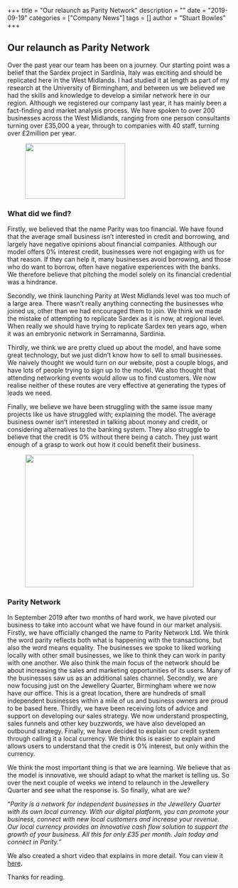 +++
title = "Our relaunch as Parity Network"
description = ""
date = "2019-09-19"
categories = ["Company News"]
tags = []
author = "Stuart Bowles"
+++


## Our relaunch as Parity Network


Over the past year our team has been on a journey. Our starting point was a belief that the Sardex project in Sardinia, Italy was exciting and should be replicated here in the West Midlands. I had studied it at length as part of my research at the University of Birmingham, and between us we believed we had the skills and knowledge to develop a similar network here in our region. Although we registered our company last year, it has mainly been a fact-finding and market analysis process. We have spoken to over 200 businesses across the West Midlands, ranging from one person consultants turning over £35,000 a year, through to companies with 40 staff, turning over £2million per year.

<figure class="wp-block-image is-resized"><img alt="" class="wp-image-4129" height="125" src="https://parity.uk/wp-content/uploads/2019/09/how-parity-works.png" width="225"/></figure>

### What did we find?

Firstly, we believed that the name Parity was too financial. We have found that the average small business isn’t interested in credit and borrowing, and largely have negative opinions about financial companies. Although our model offers 0% interest credit, businesses were not engaging with us for that reason. If they can help it, many businesses avoid borrowing, and those who do want to borrow, often have negative experiences with the banks. We therefore believe that pitching the model solely on its financial credential was a hindrance.

Secondly, we think launching Parity at West Midlands level was too much of a large area. There wasn’t really anything connecting the businesses who joined us, other than we had encouraged them to join. We think we made the mistake of attempting to replicate Sardex as it is now, at regional level. When really we should have trying to replicate Sardex ten years ago, when it was an embryonic network in Serramanna, Sardinia.

Thirdly, we think we are pretty clued up about the model, and have some great technology, but we just didn’t know how to sell to small businesses. We naively thought we would turn on our website, post a couple blogs, and have lots of people trying to sign up to the model. We also thought that attending networking events would allow us to find customers. We now realise neither of these routes are very effective at generating the types of leads we need.

Finally, we believe we have been struggling with the same issue many projects like us have struggled with; explaining the model. The average business owner isn’t interested in talking about money and credit, or considering alternatives to the banking system. They also struggle to believe that the credit is 0% without there being a catch. They just want enough of a grasp to work out how it could benefit their business.

<figure class="wp-block-image is-resized"><img alt="" class="wp-image-4126" height="298" src="https://parity.uk/wp-content/uploads/2019/09/parity-jewellery-quarter.png" width="379"/></figure>

### Parity Network

In September 2019 after two months of hard work, we have pivoted our business to take into account what we have found in our market analysis. Firstly, we have officially changed the name to Parity Network Ltd. We think the word parity reflects both what is happening with the transactions, but also the word means equality. The businesses we spoke to liked working locally with other small businesses, we like to think they can work in parity with one another. We also think the main focus of the network should be about increasing the sales and marketing opportunities of its users. Many of the businesses saw us as an additional sales channel. Secondly, we are now focusing just on the Jewellery Quarter, Birmingham where we now have our office. This is a great location, there are hundreds of small independent businesses within a mile of us and business owners are proud to be based here. Thirdly, we have been receiving lots of advice and support on developing our sales strategy. We now understand prospecting, sales funnels and other key buzzwords, we have also developed an outbound strategy. Finally, we have decided to explain our credit system through calling it a local currency. We think this is easier to explain and allows users to understand that the credit is 0% interest, but only within the currency.

We think the most important thing is that we are learning. We believe that as the model is innovative, we should adapt to what the market is telling us. So over the next couple of weeks we intend to relaunch in the Jewellery Quarter and see what the response is. So finally, what are we?

“_Parity is a network for independent businesses in the Jewellery Quarter with its own local currency. With our digital platform, you can promote your business, connect with new local customers and increase your revenue. Our local currency provides an innovative cash flow solution to support the growth of your business. All this for only £35 per month. Join today and connect in Parity.”_

We also created a short video that explains in more detail. You can view it [here](https://youtu.be/41kQ7wtNqns).

Thanks for reading.
